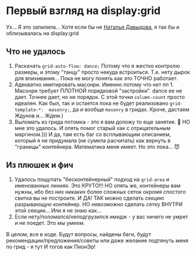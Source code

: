 # Первый взгляд на display:grid
Ух... Я это запилила... Хотя если бы не [Наталья Давыдова](https://github.com/nat-davydova), я так бы и облизывалась на display:grid

## Что не удалось
1. Раскачать `grid-auto-flow: dance;` Потому что я жестко контролю размеры, и этому "танцу" просто некуда встроиться. Т.е. нету дырок для впихивания... Пока не могу понять как это ТОЧНО работает.
2. Адекватно имитировать масонри. Именно потому что нет пп 1. Масонри требует ПЛОТНОЙ порядковой "застройки". dance ее не дает. Точнее дает, но не порядок. С этой точки `column-count` просто идеален. Как был, так и остается пока не будет реализовано `grid-template-*:  masonry;`, да и вообще `masonry` в гридах. Кроче, дастаем Ждунов и... Ждем.)
3. Выломать из грида потомка - это я вам доложу то еще занятие. 🤣
НО мне это удалось. И опять помог старый хак с отрицательным маргином.)))
И да, там есть баг со всплывающим описанием, который я не придумала (не сумела расчитать) как вернуть в "границы" контейнера. Математика меня имеет. Но это пока... 😈

## Из плюшек и фич
1. Удалось пощупать "беcконтейнерный" подход на `grid-area` и именованных линиях. Это КРУТО!!! НО опять же, контейнеры вам нужны, ибо без них никаких более сложных сеток окромя спостого свитка вы не построите.
И ДА! ТАК можно сделать секцию разрывающую контейнер. НО невозможно сделать сетку ВНУТРИ этой секции... Или я не знаю как...
2. Если нету/поломался/неподгрузился имидж - у вас ничего не умрет и не поедет. Это мы умеем.

В целом, все в коде.
Будут вопросы, найдены баги, будут рекомендации/предложения/советы или даже желание подтянуть меня по грид - я тут И тогов как ПионЭр!

